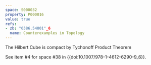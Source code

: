 ```yaml
---
space: S000032
property: P000016
value: true
refs:
- zb: "0386.54001"_6
  name: Counterexamples in Topology
---
```


The Hilbert Cube is compact by Tychonoff Product Theorem

See item #4 for space #38 in {{doi:10.1007/978-1-4612-6290-9_6}}.
